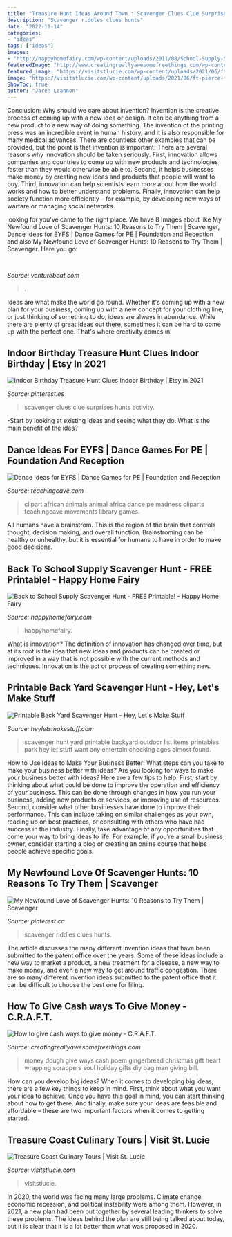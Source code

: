 ```yaml
---
title: "Treasure Hunt Ideas Around Town : Scavenger Clues Clue Surprises Hunts Activity"
description: "Scavenger riddles clues hunts"
date: "2022-11-14"
categories:
- "ideas"
tags: ["ideas"]
images:
- "http://happyhomefairy.com/wp-content/uploads/2011/08/School-Supply-Scavenger-Hunt-SO-FUN.jpg"
featuredImage: "http://www.creatingreallyawesomefreethings.com/wp-content/uploads/2010/12/holiday-dough.jpg"
featured_image: "https://visitstlucie.com/wp-content/uploads/2021/06/ft-pierce-food.jpg"
image: "https://visitstlucie.com/wp-content/uploads/2021/06/ft-pierce-food.jpg"
ShowToc: true
author: "Jaren Leannon"
---
```



Conclusion: Why should we care about invention?
Invention is the creative process of coming up with a new idea or design. It can be anything from a new product to a new way of doing something. The invention of the printing press was an incredible event in human history, and it is also responsible for many medical advances. There are countless other examples that can be provided, but the point is that invention is important.
There are several reasons why innovation should be taken seriously. First, innovation allows companies and countries to come up with new products and technologies faster than they would otherwise be able to. Second, it helps businesses make money by creating new ideas and products that people will want to buy. Third, innovation can help scientists learn more about how the world works and how to better understand problems. Finally, innovation can help society function more efficiently – for example, by developing new ways of warfare or managing social networks.

	

		
looking for  you've came to the right place. We have 8 Images about  like My Newfound Love of Scavenger Hunts: 10 Reasons to Try Them | Scavenger, Dance Ideas for EYFS | Dance Games for PE | Foundation and Reception and also My Newfound Love of Scavenger Hunts: 10 Reasons to Try Them | Scavenger. Here you go:
		
    
## 

<img loading=lazy src="https://venturebeat.com/wp-content/uploads/2020/01/nvidia-G-SYNC_360Hz.jpg" onerror="this.onerror=null;this.src='https://tse2.mm.bing.net/th?id=OIP.RusOj6i-a9s8TFQtCEHV7QHaDr&amp;pid=15.1';" alt="">

_Source: venturebeat.com_

>. 

	

Ideas are what make the world go round. Whether it's coming up with a new plan for your business, coming up with a new concept for your clothing line, or just thinking of something to do, ideas are always in abundance. While there are plenty of great ideas out there, sometimes it can be hard to come up with the perfect one. That's where creativity comes in!

    
## Indoor Birthday Treasure Hunt Clues Indoor Birthday | Etsy In 2021

<img loading=lazy src="https://i.pinimg.com/736x/08/f0/3e/08f03e7d6482ea4d990cc0282d4a22d3.jpg" onerror="this.onerror=null;this.src='https://tse1.mm.bing.net/th?id=OIP.zUyZsOtN1gBrcOFnJInCfwHaOI&amp;pid=15.1';" alt="Indoor Birthday Treasure Hunt Clues Indoor Birthday | Etsy in 2021">

_Source: pinterest.es_

>scavenger clues clue surprises hunts activity. 

	

-Start by looking at existing ideas and seeing what they do. What is the main benefit of the idea? 

    
## Dance Ideas For EYFS | Dance Games For PE | Foundation And Reception

<img loading=lazy src="https://www.teachingcave.com/wp-content/uploads/2013/11/Animals.png" onerror="this.onerror=null;this.src='https://tse4.mm.bing.net/th?id=OIP.wrAHWrHUgPexGYWYqX3gxgHaD3&amp;pid=15.1';" alt="Dance Ideas for EYFS | Dance Games for PE | Foundation and Reception">

_Source: teachingcave.com_

>clipart african animals animal africa dance pe madness cliparts teachingcave movements library games. 

	

All humans have a brainstrom. This is the region of the brain that controls thought, decision making, and overall function. Brainstroming can be healthy or unhealthy, but it is essential for humans to have in order to make good decisions.

    
## Back To School Supply Scavenger Hunt - FREE Printable! - Happy Home Fairy

<img loading=lazy src="http://happyhomefairy.com/wp-content/uploads/2011/08/School-Supply-Scavenger-Hunt-SO-FUN.jpg" onerror="this.onerror=null;this.src='https://tse3.mm.bing.net/th?id=OIP.BUIVL5XnGtDBtjHsjTN2JwHaO0&amp;pid=15.1';" alt="Back to School Supply Scavenger Hunt - FREE Printable! - Happy Home Fairy">

_Source: happyhomefairy.com_

>happyhomefairy. 

	

What is innovation?
The definition of innovation has changed over time, but at its root is the idea that new ideas and products can be created or improved in a way that is not possible with the current methods and techniques. Innovation is the act or process of creating something new.

    
## Printable Back Yard Scavenger Hunt - Hey, Let&#039;s Make Stuff

<img loading=lazy src="https://i1.wp.com/heyletsmakestuff.com/wp-content/uploads/2017/08/Back-Yard-Scavenger-Hunt-SQUARE-750-x-750.jpg?resize=750%2C750&amp;ssl=1" onerror="this.onerror=null;this.src='https://tse1.mm.bing.net/th?id=OIP.aB2ztSe-2YUtEFR_bCg8uQHaHa&amp;pid=15.1';" alt="Printable Back Yard Scavenger Hunt - Hey, Let&#039;s Make Stuff">

_Source: heyletsmakestuff.com_

>scavenger hunt yard printable backyard outdoor list items printables park hey let stuff want any entertain checking ages almost found. 

	

How to Use Ideas to Make Your Business Better: What steps can you take to make your business better with ideas?
Are you looking for ways to make your business better with ideas? Here are a few tips to help. First, start by thinking about what could be done to improve the operation and efficiency of your business. This can be done through changes in how you run your business, adding new products or services, or improving use of resources. Second, consider what other businesses have done to improve their performance. This can include taking on similar challenges as your own, reading up on best practices, or consulting with others who have had success in the industry. Finally, take advantage of any opportunities that come your way to bring ideas to life. For example, if you’re a small business owner, consider starting a blog or creating an online course that helps people achieve specific goals.

    
## My Newfound Love Of Scavenger Hunts: 10 Reasons To Try Them | Scavenger

<img loading=lazy src="https://i.pinimg.com/736x/37/5f/9a/375f9a274ca854d602c802f85fac4f85.jpg" onerror="this.onerror=null;this.src='https://tse2.mm.bing.net/th?id=OIP.bZsJnfnR-bh50IGf0aEioQHaJl&amp;pid=15.1';" alt="My Newfound Love of Scavenger Hunts: 10 Reasons to Try Them | Scavenger">

_Source: pinterest.ca_

>scavenger riddles clues hunts. 

	

The article discusses the many different invention ideas that have been submitted to the patent office over the years. Some of these ideas include a new way to market a product, a new treatment for a disease, a new way to make money, and even a new way to get around traffic congestion. There are so many different invention ideas submitted to the patent office that it can be difficult to choose the best one for filing.

    
## How To Give Cash ways To Give Money - C.R.A.F.T.

<img loading=lazy src="http://www.creatingreallyawesomefreethings.com/wp-content/uploads/2010/12/holiday-dough.jpg" onerror="this.onerror=null;this.src='https://tse1.mm.bing.net/th?id=OIP.ZffamsWe1Qz00ica51M2HAHaJ4&amp;pid=15.1';" alt="How to give cash ways to give money - C.R.A.F.T.">

_Source: creatingreallyawesomefreethings.com_

>money dough give ways cash poem gingerbread christmas gift heart wrapping scrappers soul holiday gifts diy bag man giving bill. 

	

How can you develop big ideas?
When it comes to developing big ideas, there are a few key things to keep in mind. First, think about what you want your idea to achieve. Once you have this goal in mind, you can start thinking about how to get there. And finally, make sure your ideas are feasible and affordable – these are two important factors when it comes to getting started.

    
## Treasure Coast Culinary Tours | Visit St. Lucie

<img loading=lazy src="https://visitstlucie.com/wp-content/uploads/2021/06/ft-pierce-food.jpg" onerror="this.onerror=null;this.src='https://tse4.mm.bing.net/th?id=OIP.2vgqMJ4zavvghxIn7fmzegHaJ4&amp;pid=15.1';" alt="Treasure Coast Culinary Tours | Visit St. Lucie">

_Source: visitstlucie.com_

>visitstlucie. 

	

In 2020, the world was facing many large problems. Climate change, economic recession, and political instability were among them. However, in 2021, a new plan had been put together by several leading thinkers to solve these problems. The ideas behind the plan are still being talked about today, but it is clear that it is a lot better than what was proposed in 2020.

